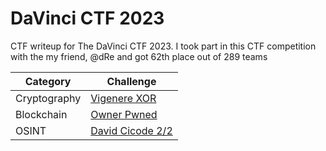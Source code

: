 # DaVinci CTF 2023
CTF writeup for The DaVinci CTF 2023. I took part in this CTF competition with the my friend, @dRe and got 62th place out of 289 teams

| Category | Challenge |
| --- | --- |
| Cryptography | [Vigenere XOR](/DaVinci%20CTF%202023/Vigenere%20XOR/)
| Blockchain | [Owner Pwned](/DaVinci%20CTF%202023/Owner%20Pwned/)
| OSINT | [David Cicode 2/2](/DaVinci%20CTF%202023/David%20Cicode%202/)